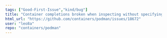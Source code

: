 ```yaml
---
tags: ["Good-First-Issue","kind/bug"]
title: "Container completions broken when inspecting without specifying `container` in the command"
html_url: "https://github.com/containers/podman/issues/18672"
user: "leo8a"
repo: "containers/podman"
---
```


